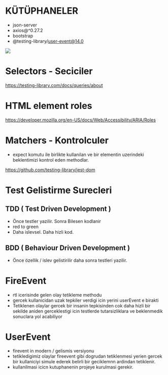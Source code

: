 # KÜTÜPHANELER

- json-server
- axios@^0.27.2
- bootstrap
- @testing-library/user-event@14.0

<img src="./public/images/Zight Recording 2024-08-01 at 10.41.57 AM.gif">

# Selectors - Seciciler

https://testing-library.com/docs/queries/about

# HTML element roles

https://developer.mozilla.org/en-US/docs/Web/Accessibility/ARIA/Roles

# Matchers - Kontrolculer
- expect komutu ile birlikte kullanilan ve bir elementin uzerindeki beklentimizi kontrol eden methodlar.

https://github.com/testing-library/jest-dom

# Test Gelistirme Surecleri

## TDD ( Test Driven Development )

- Önce testler yazilir. Sonra Bilesen kodlanir
- red to green
- Daha islevsel. Daha hizli kod.

## BDD ( Behaviour Driven Development )

- Önce özellik / islev gelistirilir daha sonra testleri yazilir.


# FireEvent

- rtl icerisinde gelen olay tetikleme methodu
- gercek kullanicidan uzak tepkiler verdigi icin yerini userEvent e birakti
- Tetiklenen olaylar gercek bir insanin tepkisinden cok daha hizli bir sekilde aniden gerceklestigi icin testlerde tutarsizliklara ve beklenmedik sonuclara yol acabiliyor

# UserEvent

- firevent in modern / gelismis versiyonu
- tetikledigimiz olaylar fireevent gibi dogrudan tetiklenmesi yerien gercek bir kullaniciyi simule ederek belirli bir geciklemnn ardindan tetiklenir.
- kullanilmasi icicn kutuphanenin projeye kurulmasi gerekir.



